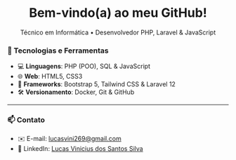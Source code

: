 <h1 align="center"> Bem-vindo(a) ao meu GitHub!</h1>

<p align="center">
  Técnico em Informática • Desenvolvedor PHP, Laravel & JavaScript
</p>

### 🚀 Tecnologias e Ferramentas

- 💻 **Linguagens**: PHP (POO), SQL & JavaScript  
- 🌐 **Web**: HTML5, CSS3  
- 🎨 **Frameworks**: Bootstrap 5, Tailwind CSS & Laravel 12
- 🛠️ **Versionamento**: Docker, Git & GitHub  

---

### 📫 Contato

- ✉️ E-mail: lucasvini269@gmail.com  
- 💼 LinkedIn: [Lucas Vinicius dos Santos Silva](https://linkedin.com/in/lucas-vinicius-dos-santos-silva-87a84430b)
